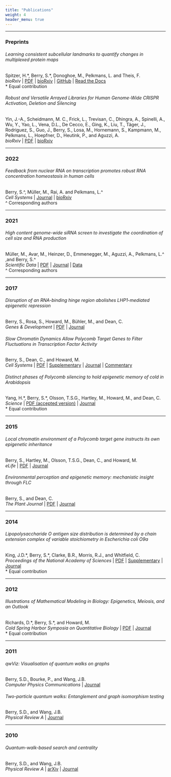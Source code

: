 ```yaml
---
title: "Publications"
weight: 4
header_menu: true
---
```


---

### Preprints

###### Learning consistent subcellular landmarks to quantify changes in multiplexed protein maps
Spitzer, H.\*, Berry, S.\*, Donoghoe, M., Pelkmans, L. and Theis, F.  
*bioRxiv* 
| [PDF](https://www.biorxiv.org/content/10.1101/2022.05.07.490900v1.full.pdf)
| [bioRxiv](https://www.biorxiv.org/content/10.1101/2022.05.07.490900)
| [GitHub](https://github.com/theislab/campa)
| [Read the Docs](https://campa.readthedocs.io/en/stable/)  
\* Equal contribution

###### Robust and Versatile Arrayed Libraries for Human Genome-Wide CRISPR Activation, Deletion and Silencing
Yin, J.-A., Scheidmann, M. C., Frick, L., Trevisan, C., Dhingra, A., Spinelli, A., Wu, Y., Yao, L., Vena, D.L., De Cecco, E., Ging, K., Liu, T., Täger, J., Rodriguez, S., Guo, J., Berry, S., Losa, M., Hornemann, S., Kampmann, M., Pelkmans, L., Hoepfner, D., Heutink, P., and Aguzzi, A.  
*bioRxiv* 
| [PDF](https://www.biorxiv.org/content/10.1101/2022.05.25.493370v1.full.pdf)
| [bioRxiv](https://www.biorxiv.org/content/10.1101/2022.05.25.493370)

---

### 2022

###### Feedback from nuclear RNA on transcription promotes robust RNA concentration homeostasis in human cells
Berry, S.^, Müller, M., Rai, A. and Pelkmans, L.^  
*Cell Systems* 
| [Journal](https://doi.org/10.1016/j.cels.2022.04.005)
| [bioRxiv](https://doi.org/10.1101/2021.05.17.444432)  
^ Corresponding authors

---

### 2021

###### High content genome-wide siRNA screen to investigate the coordination of cell size and RNA production
Müller, M., Avar, M., Heinzer, D., Emmenegger, M., Aguzzi, A., Pelkmans, L.^ ,and Berry, S.^  
*Scientific Data*
| [PDF](papers/mueller_et_al_sci_data_2021.pdf)
| [Journal](http://dx.doi.org/10.1038/s41597-021-00944-5)
| [Data](https://doi.org/10.17867/10000157)  
^ Corresponding authors

---

### 2017

###### Disruption of an RNA-binding hinge region abolishes LHP1-mediated epigenetic repression
Berry, S., Rosa, S., Howard, M., Bühler, M., and Dean, C.  
*Genes & Development*
| [PDF](papers/berry_et_al_genes_dev_2017.pdf)
| [Journal](http://dx.doi.org/10.1101/gad.305227.117)

###### Slow Chromatin Dynamics Allow Polycomb Target Genes to Filter Fluctuations in Transcription Factor Activity
Berry, S., Dean, C., and Howard, M.  
*Cell Systems*
| [PDF](papers/berry_et_al_cell_systems_2017.pdf)
| [Supplementary](papers/berry_et_al_cell_systems_2017_supplementary.pdf)
| [Journal](http://dx.doi.org/10.1016/j.cels.2017.02.013)
| [Commentary](https://doi.org/10.1016/j.cels.2017.04.005)

###### Distinct phases of Polycomb silencing to hold epigenetic memory of cold in Arabidopsis
Yang, H.\*, Berry, S.\*, Olsson, T.S.G., Hartley, M., Howard, M., and Dean, C.  
*Science*
| [PDF (accepted version)](papers/yang_et_al_science_2017.pdf)
| [Journal](http://dx.doi.org/10.1126/science.aan1121)  
\* Equal contribution

---

### 2015

###### Local chromatin environment of a Polycomb target gene instructs its own epigenetic inheritance
Berry, S., Hartley, M., Olsson, T.S.G., Dean, C., and Howard, M.  
*eLife*
| [PDF](papers/berry_et_al_elife_2015.pdf)
| [Journal](http://dx.doi.org/10.7554/elife.07205)

###### Environmental perception and epigenetic memory: mechanistic insight through *FLC*
Berry, S., and Dean, C.  
*The Plant Journal*
| [PDF](papers/berry_and_dean_plant_journal_2015.pdf)
| [Journal](http://dx.doi.org/10.1111/tpj.12869)

---

### 2014

###### Lipopolysaccharide O antigen size distribution is determined by a chain extension complex of variable stoichiometry in Escherichia coli O9a
King, J.D.\*, Berry, S.\*, Clarke, B.R., Morris, R.J., and Whitfield, C.  
*Proceedings of the National Academy of Sciences*
| [PDF](papers/king_et_al_pnas_2014.pdf)
| [Supplementary](papers/king_et_al_pnas_2014_supplementary.pdf)
| [Journal](http://dx.doi.org/10.1073/pnas.1400814111)  
\* Equal contribution

---

### 2012

###### Illustrations of Mathematical Modeling in Biology: Epigenetics, Meiosis, and an Outlook
Richards, D.\*, Berry, S.\*, and Howard, M.  
*Cold Spring Harbor Symposia on Quantitative Biology*
| [PDF](papers/richards_et_al_cshs_2012.pdf)
| [Journal](http://dx.doi.org/10.1101/sqb.2013.77.015941)  
\* Equal contribution

---

### 2011

###### qwViz: Visualisation of quantum walks on graphs
Berry, S.D., Bourke, P., and Wang, J.B.  
*Computer Physics Communications*
| [Journal](http://dx.doi.org/10.1016/j.cpc.2011.06.002)

###### Two-particle quantum walks: Entanglement and graph isomorphism testing
Berry, S.D., and Wang, J.B.  
*Physical Review A*
| [Journal](http://dx.doi.org/10.1103/physreva.83.042317)
<!--- [PDF](papers/berry_et_al_pra_2011.pdf) --->

---

### 2010

###### Quantum-walk-based search and centrality
Berry, S.D., and Wang, J.B.  
*Physical Review A*
| [arXiv](https://arxiv.org/abs/1010.0764)
| [Journal](http://dx.doi.org/10.1103/physreva.82.042333)
<!--- | [PDF](papers/berry_et_al_pra_2010.pdf) --->
